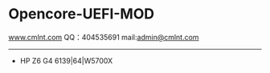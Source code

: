 Opencore-UEFI-MOD 
====
www.cmlnt.com QQ：404535691 mail:admin@cmlnt.com<br>

----


* HP Z6 G4 6139|64|W5700X

